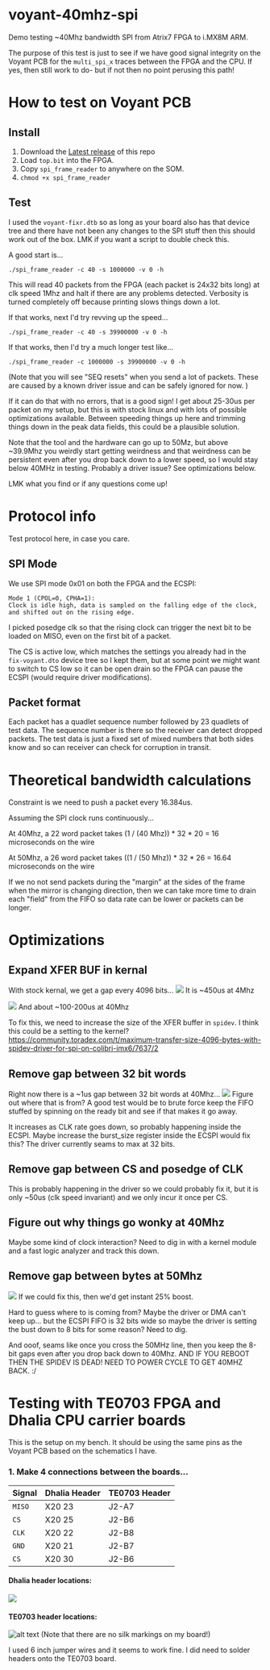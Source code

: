 # voyant-40mhz-spi
Demo testing ~40Mhz bandwidth SPI from Atrix7 FPGA to i.MX8M ARM.

The purpose of this test is just to see if we have good signal integrity on the Voyant PCB for the `multi_spi_x` traces between the FPGA and the CPU. If yes, then still work to do- but if not then no point perusing this path!

# How to test on Voyant PCB

## Install
1. Download the [Latest release](https://github.com/OWNER/REPO/releases/latest) of this repo
2. Load `top.bit` into the FPGA.
3. Copy `spi_frame_reader` to anywhere on the SOM. 
4. `chmod +x spi_frame_reader`

## Test

I used the `voyant-fixr.dtb` so as long as your board also has that device tree and there have not been any changes to the SPI stuff then this should work out of the box. LMK if you want a script to double check this.

A good start is...

`./spi_frame_reader -c 40 -s 1000000 -v 0 -h`

This will read 40 packets from the FPGA (each packet is 24x32 bits long) at clk speed 1Mhz and halt if there are any problems detected. Verbosity is turned completely off because printing slows things down a lot.

If that works, next I'd try revving up the speed...

`./spi_frame_reader -c 40 -s 39900000 -v 0 -h`

If that works, then I'd try a much longer test like...

`./spi_frame_reader -c 1000000 -s 39900000 -v 0 -h`

(Note that you will see "SEQ resets" when you send a lot of packets. These are caused by a known driver issue 
and can be safely ignored for now. )

If it can do that with no errors, that is a good sign! I get about 25-30us per packet on my setup, but this is with stock linux and with lots of possible optimizations available. Between speeding things up here and trimming things down in the peak data fields, this could be a plausible solution.

Note that the tool and the hardware can go up to 50Mz, but above ~39.9Mhz  you weirdly start getting weirdness and that weirdness can be persistent even after you drop back down to a lower speed, so I would stay below 40MHz in testing. Probably a driver issue? See optimizations below. 

LMK what you find or if any questions come up!

# Protocol info

Test protocol here, in case you care.

## SPI Mode

We use SPI mode 0x01 on both the FPGA and the ECSPI:
```
Mode 1 (CPOL=0, CPHA=1):
Clock is idle high, data is sampled on the falling edge of the clock, and shifted out on the rising edge.
```

I picked posedge clk so that the rising clock can trigger the next bit to be loaded on MISO, even on the first bit of a packet.

The CS is active low, which matches the settings you already had in the `fix-voyant.dto` device tree so I kept them, but at some 
point we might want to switch to CS low so it can be open drain so the FPGA can pause the ECSPI (would require 
driver modifications). 

## Packet format

Each packet has a quadlet sequence number followed by 23 quadlets of test data. The sequence number is there so
the receiver can detect dropped packets. The test data is just a fixed set of mixed numbers that both sides know and so can receiver can check for corruption in transit. 

# Theoretical bandwidth calculations

Constraint is we need to push a packet every 16.384us. 

Assuming the SPI clock runs continuously...

At 40Mhz, a 22 word packet takes (1 / (40 Mhz)) * 32 * 20 = 16 microseconds on the wire

At 50Mhz, a 26 word packet takes ((1 / (50 Mhz)) * 32 * 26 = 16.64 microseconds on the wire

If we no not send packets during the "margin" at the sides of the frame when the mirror is changing direction,
then we can take more time to drain each "field" from the FIFO so data rate can be lower or packets can be longer.

# Optimizations

## Expand XFER BUF in kernal

With stock kernal, we get a gap every 4096 bits...
![](image-7.png)
It is ~450us at 4Mhz

![](image-8.png)
And about ~100-200us at 40Mhz

To fix this, we need to increase the size of the XFER buffer in `spidev`. I think this could be a setting to the kernel?
https://community.toradex.com/t/maximum-transfer-size-4096-bytes-with-spidev-driver-for-spi-on-colibri-imx6/7637/2

## Remove gap between 32 bit words

Right now there is a ~1us gap between 32 bit words at 40Mhz...
![](image-6.png)
Figure out where that is from? A good test would be to brute force keep the FIFO stuffed by spinning on the ready bit and see if that makes it go away. 

It increases as CLK rate goes down, so probably happening inside the ECSPI. Maybe increase the burst_size register inside the ECSPI would fix this? The driver currently seams to max at 32 bits. 

## Remove gap between CS and posedge of CLK

This is probably happening in the driver so we could probably fix it, but it is only ~50us (clk speed invariant) and we only incur it once per CS. 

## Figure out why things go wonky at 40Mhz

Maybe some kind of clock interaction? Need to dig in with a kernel module and a fast logic analyzer and track this down. 

## Remove gap between bytes at 50Mhz

![](image-9.png)
If we could fix this, then we'd get instant 25% boost. 

Hard to guess where to is coming from? Maybe the driver or DMA can't keep up... but the ECSPI FIFO is 32 bits wide so maybe the driver is setting the bust down to 8 bits for some reason? Need to dig. 

And ooof, seams like once you cross the 50MHz line, then you keep the 8-bit gaps even after you drop back down to 40Mhz. AND IF YOU REBOOT THEN THE SPIDEV IS DEAD! NEED TO POWER CYCLE TO GET 40MHZ BACK. :/

# Testing with TE0703 FPGA and Dhalia CPU carrier boards

This is the setup on my bench. It should be using the same pins as the Voyant PCB based on the schematics I have. 

### 1. Make 4 connections between the boards...

| Signal | Dhalia Header | TE0703 Header |
| - | - | - | 
| `MISO` | X20 23 | J2-A7 | 
| `CS` | X20 25 | J2-B6 |
| `CLK` | X20 22 | J2-B8 | 
| `GND` | X20 21 | J2-B7 |
| `CS`  | X20 30 | J2-B6 |

#### Dhalia header locations:

![](image-5.png)

#### TE0703 header locations:

![alt text](image-4.png)
(Note that there are no silk markings on my board!)

I used 6 inch jumper wires and it seems to work fine. I did need to solder headers onto the TE0703 
board. 

